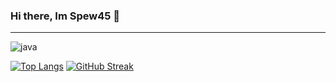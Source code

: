 ### Hi there, Im Spew45 👋
<hr>

<img alt="java" src="https://img.shields.io/badge/Uses-javascript-yellow/?logo=javascript&logoColor=#f4fc03&color=#f4fc03">

[![Top Langs](https://github-readme-stats.vercel.app/api/top-langs/?username=Spew45&theme=dark)](https://github.com/anuraghazra/github-readme-stats)
[![GitHub Streak](https://github-readme-streak-stats.herokuapp.com?user=Spew45&theme=dark&date_format=M%20j%5B%2C%20Y%5D)](https://git.io/streak-stats)

